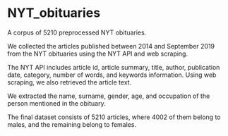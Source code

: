 # NYT_obituaries

A corpus of 5210 preprocessed NYT obituaries.

We collected the articles published between 2014 and September 2019 from the NYT obituaries using the NYT API and web scraping. 

The NYT API includes article id, article summary, title, author, publication date, category, number of words, and keywords information. Using web scraping, we also retrieved the article text. 

We extracted the name, surname, gender, age, and occupation of the person mentioned in the obituary.

The final dataset consists of 5210 articles, where 4002 of them belong to males, and the remaining belong to females. 
